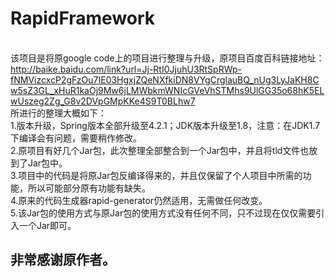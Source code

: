 # RapidFramework
<br/>该项目是将原google code上的项目进行整理与升级，原项目百度百科链接地址：http://baike.baidu.com/link?url=Jj-RtI0JjuhU3RtSpRWp-fNMVizcxcP2gFzOu7IE03HgxjZQeNXfkiDN8VYgCrglauBQ_nUg3LyJaKH8Cw5sZ3GL_xHuR1kaOj9Mw6jLMWbkmWNIcGVeVhSTMhs9UlGG35o68hK5ELwUszeg2Zg_G8v2DVpGMpKKe4S9T0BLhw7
<br/>所进行的整理大概如下：
<br/>1.版本升级，Spring版本全部升级至4.2.1；JDK版本升级至1.8，注意：在JDK1.7下编译会有问题，需要稍作修改。
<br/>2.原项目有好几个Jar包，此次整理全部整合到一个Jar包中，并且将tld文件也放到了Jar包中。
<br/>3.项目中的代码是将原Jar包反编译得来的，并且仅保留了个人项目中所需的功能，所以可能部分原有功能有缺失。
<br/>4.原来的代码生成器rapid-generator仍然适用，无需做任何改变。
<br/>5.该Jar包的使用方式与原Jar包的使用方式没有任何不同，只不过现在仅仅需要引入一个Jar即可。
## 非常感谢原作者。
